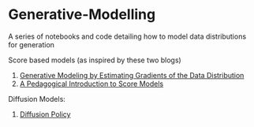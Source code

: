 # Generative-Modelling
A series of notebooks and code detailing how to model data distributions for generation

Score based models (as inspired by these two blogs)
1. [Generative Modeling by Estimating Gradients of the Data Distribution](http://yang-song.net/blog/2021/score/)
2. [A Pedagogical Introduction to Score Models](https://ericmjl.github.io/score-models/)


Diffusion Models:
1. [Diffusion Policy](https://diffusion-policy.cs.columbia.edu/diffusion_policy_2023.pdf)
